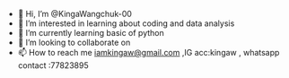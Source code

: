 - 👋 Hi, I’m @KingaWangchuk-00
- 👀 I’m interested in learning about coding and data analysis
- 🌱 I’m currently learning basic of python
- 💞️ I’m looking to collaborate on 
- 📫 How to reach me iamkingaw@gmail.com ,IG acc:kingaw , whatsapp contact :77823895 

<!---
KingaWangchuk-00/KingaWangchuk-00 is a ✨ special ✨ repository because its `README.md` (this file) appears on your GitHub profile.
You can click the Preview link to take a look at your changes.
--->
